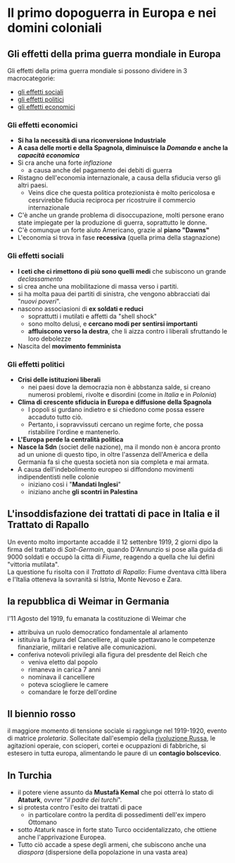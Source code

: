 # Il primo dopoguerra in Europa e nei domini coloniali
## Gli effetti della prima guerra mondiale in Europa
Gli effetti della prima guerra mondiale si possono dividere in 3 macrocategorie:
- [gli effetti sociali](#economici)
- [gli effetti politici](#politici) 
- [gli effetti economici](#sociali)

### <a id="economici"></a> Gli effetti economici
- **Si ha la necessità di una riconversione Industriale**
- **A casa delle morti e della Spagnola, diminuisce la *Domanda* e anche la *capacità economica***
- Si cra anche una forte *inflazione*
    - a causa anche del pagamento dei debiti di guerra
- Ristagno dell'economia internazionale, a causa della sfiducia verso gli altri paesi.
    - Veins dice che questa politica protezionista è molto pericolosa e cesrvirebbe fiducia reciproca per ricostruire il commercio internazionale
- C'è anche un grande problema di disoccupazione, molti persone erano state impiegate per la produzione di guerra, soprattutto le donne.
- C'è comunque un forte aiuto Americano, grazie al **piano "Dawns"**
- L'economia si trova in fase **recessiva** (quella prima della stagnazione)

### <a id="sociali"></a>Gli effetti sociali
- **I ceti che ci rimettono di più sono quelli medi** che subiscono un grande *declassamento*
- si crea anche una mobilitazione di massa verso i partiti.
- si ha molta paua dei partiti di sinistra, che vengono abbracciati dai "*nuovi poveri*".
- nascono associasioni di **ex soldati e reduci**
    - soprattutti i mutilati e affetti da "shell shock"
    - sono molto delusi, e **cercano modi per sentirsi importanti**
    - **affluiscono verso la destra**, che li aizza contro i liberali sfruttando le loro debolezze
- Nascita del **movimento femminista**
### <a id="politici"></a>Gli effetti politici
- **Crisi delle istituzioni liberali**
    - nei paesi dove la democrazia non è abbstanza salde, si creano numerosi problemi, rivolte e disordini (come in *Italia* e in *Polonia*)
- **Clima di crescente sfiducia in Europa e diffusione della Spagnola** 
    - I popoli si gurdano indietro e si chiedono come possa essere accaduto tutto ciò.
    - Pertanto, i sopravvissuti cercano un regime forte, che possa ristabilire l'ordine e mantenerlo.
- **L'Europa perde la centralità politica**
- **Nasce la Sdn** (societ delle nazione), ma il mondo non è ancora pronto ad un unione di questo tipo, in oltre l'assenza dell'America e della Germania fa sì che questa società non sia completa e mai armata.
- A causa dell'indebolimento europeo si diffondono movimenti indipendentisti nelle colonie
    - iniziano così i "**Mandati Inglesi**"
    - iniziano anche **gli scontri in Palestina**

## L'insoddisfazione dei trattati di pace in Italia e il Trattato di Rapallo 
Un evento molto importante accadde il 12 settenbre 1919, 2 giorni dipo la firma del trattato di *Sait-Germain*, quando D'Annunzio si pose alla guida di 9000 soldati e occupò la citta di *Fiume*, reagendo a quella che lui definì "vittoria mutilata".<br>
La questione fu risolta con il *Trattato di Rapallo*: Fiume dventava città libera e l'Italia otteneva la sovranità si Istria, Monte Nevoso e Zara.

## la repubblica di Weimar in Germania
l'11 Agosto del 1919, fu emanata la costituzione di Weimar che 
- attribuiva un ruolo democratico fondamentale al arlamento 
- istituiva la figura del Cancelliere, al quale spettavano le 
    competenze finanziarie, militari e relative alle comunicazioni.
- conferiva notevoli privilegi alla figura del presdente del Reich che
    - veniva eletto dal popolo
    - rimaneva in carica 7 anni
    - nominava il cancelliere
    - poteva sciogliere le camere
    - comandare le forze dell'ordine

## Il biennio rosso
il maggiore momento di tensione sociale si raggiunge nel 1919-1920, evento di matrice *proletaria*. Sollecitate dall'esempio della [rivoluzione Russa](./La-Rivoluzione-Russa.md), le agitazioni operaie, con scioperi, cortei e ocuppazioni di fabbriche, si estesero in tutta europa, alimentando le paure di un **contagio bolscevico**.

## In Turchia
- il potere viene assunto da **Mustafà Kemal** che poi otterrà lo stato di **Ataturk**, ovvrer "*il padre dei turchi*".
- si protesta contro l'esito dei trattati di pace
    - in particolare contro la perdita di possedimenti dell'ex impero Ottomano
- sotto Ataturk nasce in forte stato Turco occidentalizzato, che ottiene anche l'apprivazione Europea.
- Tutto ciò accade a spese degli armeni, che subiscono anche una *diaspora* (dispersione della popolazione in una vasta area)
